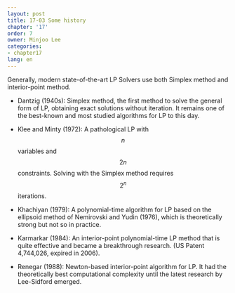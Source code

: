 ```yaml
---
layout: post
title: 17-03 Some history
chapter: '17'
order: 7
owner: Minjoo Lee
categories:
- chapter17
lang: en
---
```

Generally, modern state-of-the-art LP Solvers use both Simplex method and interior-point method.

* Dantzig (1940s): Simplex method, the first method to solve the general form of LP, obtaining exact solutions without iteration. It remains one of the best-known and most studied algorithms for LP to this day.

* Klee and Minty (1972): A pathological LP with $$n$$ variables and $$2n$$ constraints. Solving with the Simplex method requires $$2^n$$ iterations.

* Khachiyan (1979): A polynomial-time algorithm for LP based on the ellipsoid method of Nemirovski and Yudin (1976), which is theoretically strong but not so in practice.

* Karmarkar (1984): An interior-point polynomial-time LP method that is quite effective and became a breakthrough research. (US Patent 4,744,026, expired in 2006).

* Renegar (1988): Newton-based interior-point algorithm for LP. It had the theoretically best computational complexity until the latest research by Lee-Sidford emerged.